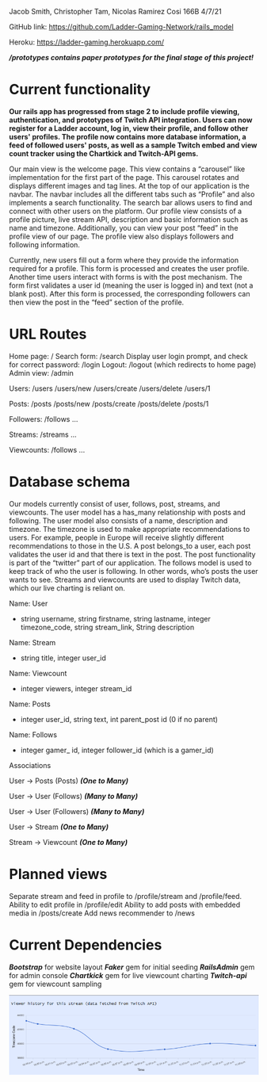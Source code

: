 Jacob Smith, Christopher Tam, Nicolas Ramirez
Cosi 166B
4/7/21

GitHub link: https://github.com/Ladder-Gaming-Network/rails_model

Heroku: https://ladder-gaming.herokuapp.com/

**_/prototypes contains paper prototypes for the final stage of this project!_**

# Current functionality

**Our rails app has progressed from stage 2 to include profile viewing, authentication, and prototypes of Twitch API integration. Users can now register for a Ladder account, log in, view their profile, and follow other users' profiles. The profile now contains more database information, a feed of followed users' posts, as well as a sample Twitch embed and view count tracker using the Chartkick and Twitch-API gems.**

Our main view is the welcome page. This view contains a “carousel” like implementation for the first part of the page. This carousel rotates and displays different images and tag lines. At the top of our application is the navbar. The navbar includes all the different tabs such as “Profile” and also implements a search functionality. The search bar allows users to find and connect with other users on the platform. Our profile view consists of a profile picture, live stream API, description and basic information such as name and timezone. Additionally, you can view your post “feed” in the profile view of our page. The profile view also displays followers and following information.

Currently, new users fill out a form where they provide the information required for a profile. This form is processed and creates the user profile. Another time users interact with forms is with the post mechanism. The form first validates a user id (meaning the user is logged in) and text (not a blank post). After this form is processed, the corresponding followers can then view the post in the “feed” section of the profile.

# URL Routes

Home page: /
Search form: /search
Display user login prompt, and check for correct password: /login
Logout: /logout (which redirects to home page)
Admin view: /admin

Users: /users
/users/new
/users/create
/users/delete
/users/1

Posts: /posts
/posts/new
/posts/create
/posts/delete
/posts/1

Followers: /follows
...

Streams: /streams
...

Viewcounts: /follows
...

# Database schema

Our models currently consist of user, follows, post, streams, and viewcounts. The user model has a has_many relationship with posts and following. The user model also consists of a name, description and timezone. The timezone is used to make appropriate recommendations to users. For example, people in Europe will receive slightly different recommendations to those in the U.S. A post belongs_to a user, each post validates the user id and that there is text in the post. The post functionality is part of the “twitter” part of our application. The follows model is used to keep track of who the user is following. In other words, who’s posts the user wants to see. Streams and viewcounts are used to display Twitch data, which our live charting is reliant on.

Name: User

- string username, string firstname, string lastname, integer timezone_code, string stream_link, String description

Name: Stream

- string title, integer user_id

Name: Viewcount

- integer viewers, integer stream_id

Name: Posts

- integer user_id, string text, int parent_post id (0 if no parent)

Name: Follows

- integer gamer\_ id, integer follower_id (which is a gamer_id)

Associations

User -> Posts (Posts) **_(One to Many)_**

User -> User (Follows) **_(Many to Many)_**

User -> User (Followers) **_(Many to Many)_**

User -> Stream **_(One to Many)_**

Stream -> Viewcount **_(One to Many)_**

# Planned views

Separate stream and feed in profile to /profile/stream and /profile/feed.
Ability to edit profile in /profile/edit
Ability to add posts with embedded media in /posts/create
Add news recommender to /news

# Current Dependencies

**_Bootstrap_** for website layout
**_Faker_** gem for initial seeding
**_RailsAdmin_** gem for admin console
**_Chartkick_** gem for live viewcount charting
**_Twitch-api_** gem for viewcount sampling

![chart_example](images/chart_example.png)

